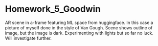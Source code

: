 # Homework_5_Goodwin
AR scene in a-frame featuring ML space from huggingface. In this case a picture of myself done in the style of  Van Gough. Scene shows outline of image,  but the image is dark. Experimenting with lights but so far no luck. Will investigate further.
